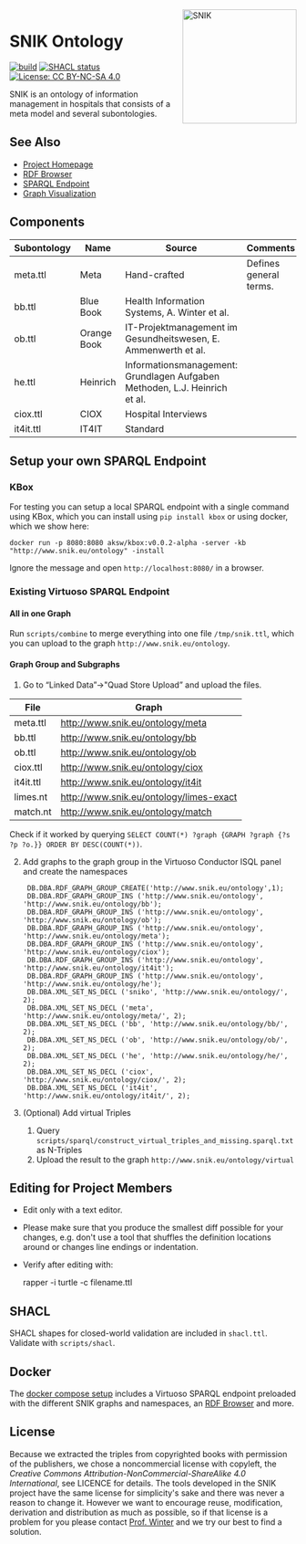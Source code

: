 <img align="right" width="200" height="200" src="https://avatars.githubusercontent.com/u/79194034?s=400&u=6f1a8e449234d0daa440de87a64f718a9c804593&v=4" alt="SNIK">

# SNIK Ontology

[![build](https://github.com/snikproject/ontology/actions/workflows/build.yml/badge.svg)](https://github.com/snikproject/ontology/actions/workflows/build.yml)
[![SHACL status](https://github.com/snikproject/ontology/actions/workflows/shacl.yml/badge.svg)](https://github.com/snikproject/ontology/actions/workflows/shacl.yml)
[![License: CC BY-NC-SA 4.0](https://img.shields.io/badge/License-CC_BY--NC--SA_4.0-blue.svg)](https://creativecommons.org/licenses/by-nc-sa/4.0/)

SNIK is an ontology of information management in hospitals that consists of a meta model and several subontologies.

## See Also

* [Project Homepage](https://www.snik.eu/)
* [RDF Browser](https://www.snik.eu/ontology)
* [SPARQL Endpoint](https://www.snik.eu/sparql)
* [Graph Visualization](https://www.snik.eu/graph)

## Components

| Subontology | Name | Source | Comments |
|---|---|-----|---|
|meta.ttl	|Meta	| Hand-crafted |	Defines general terms. |
|bb.ttl		|Blue Book | Health Information Systems, A. Winter et al. |
|ob.ttl		|Orange Book |IT-Projektmanagement im Gesundheitswesen, E. Ammenwerth et al. ||
|he.ttl	|  Heinrich| Informationsmanagement: Grundlagen Aufgaben Methoden, L.J. Heinrich et al. ||
|ciox.ttl	| CIOX | Hospital Interviews ||
|it4it.ttl	| IT4IT | Standard||

## Setup your own SPARQL Endpoint

### KBox
For testing you can setup a local SPARQL endpoint with a single command using KBox, which you can install using `pip install kbox` or using docker, which we show here:

```
docker run -p 8080:8080 aksw/kbox:v0.0.2-alpha -server -kb "http://www.snik.eu/ontology" -install
```

Ignore the message and open `http://localhost:8080/` in a browser.

### Existing Virtuoso SPARQL Endpoint

#### All in one Graph
Run `scripts/combine` to merge everything into one file `/tmp/snik.ttl`, which you can upload to the graph `http://www.snik.eu/ontology`.

#### Graph Group and Subgraphs
1. Go to “Linked Data”->"Quad Store Upload” and upload the files.

File		| Graph
--			| --
meta.ttl	|http://www.snik.eu/ontology/meta
bb.ttl		|http://www.snik.eu/ontology/bb
ob.ttl		|http://www.snik.eu/ontology/ob
ciox.ttl	|http://www.snik.eu/ontology/ciox
it4it.ttl	|http://www.snik.eu/ontology/it4it
limes.nt	|http://www.snik.eu/ontology/limes-exact
match.nt	|http://www.snik.eu/ontology/match

Check if it worked by querying `SELECT COUNT(*) ?graph {GRAPH ?graph {?s ?p ?o.}} ORDER BY DESC(COUNT(*))`.

2. Add graphs to the graph group in the Virtuoso Conductor ISQL panel and create the namespaces

		DB.DBA.RDF_GRAPH_GROUP_CREATE('http://www.snik.eu/ontology',1);
		DB.DBA.RDF_GRAPH_GROUP_INS ('http://www.snik.eu/ontology', 'http://www.snik.eu/ontology/bb');
		DB.DBA.RDF_GRAPH_GROUP_INS ('http://www.snik.eu/ontology', 'http://www.snik.eu/ontology/ob');
		DB.DBA.RDF_GRAPH_GROUP_INS ('http://www.snik.eu/ontology', 'http://www.snik.eu/ontology/meta');
		DB.DBA.RDF_GRAPH_GROUP_INS ('http://www.snik.eu/ontology', 'http://www.snik.eu/ontology/ciox');
		DB.DBA.RDF_GRAPH_GROUP_INS ('http://www.snik.eu/ontology', 'http://www.snik.eu/ontology/it4it');
		DB.DBA.RDF_GRAPH_GROUP_INS ('http://www.snik.eu/ontology', 'http://www.snik.eu/ontology/he');
		DB.DBA.XML_SET_NS_DECL ('sniko', 'http://www.snik.eu/ontology/', 2);                
		DB.DBA.XML_SET_NS_DECL ('meta', 'http://www.snik.eu/ontology/meta/', 2);
		DB.DBA.XML_SET_NS_DECL ('bb', 'http://www.snik.eu/ontology/bb/', 2);
		DB.DBA.XML_SET_NS_DECL ('ob', 'http://www.snik.eu/ontology/ob/', 2);
		DB.DBA.XML_SET_NS_DECL ('he', 'http://www.snik.eu/ontology/he/', 2);
		DB.DBA.XML_SET_NS_DECL ('ciox', 'http://www.snik.eu/ontology/ciox/', 2);
		DB.DBA.XML_SET_NS_DECL ('it4it', 'http://www.snik.eu/ontology/it4it/', 2);

3. (Optional) Add virtual Triples
   1. Query `scripts/sparql/construct_virtual_triples_and_missing.sparql.txt` as N-Triples
   2. Upload the result to the graph `http://www.snik.eu/ontology/virtual`

## Editing for Project Members

* Edit only with a text editor.
* Please make sure that you produce the smallest diff possible for your changes, e.g. don't use a tool that shuffles the definition locations around or changes line endings or indentation.
* Verify after editing with:
    
    rapper -i turtle -c filename.ttl

## SHACL
SHACL shapes for closed-world validation are included in `shacl.ttl`.
Validate with `scripts/shacl`.

## Docker
The [docker compose setup](https://github.com/snikproject/docker) includes a Virtuoso SPARQL endpoint preloaded with the different SNIK graphs and namespaces, an [RDF Browser](https://github.com/snikproject/lodview) and more.

## License
Because we extracted the triples from copyrighted books with permission of the publishers, we chose a noncommercial license with copyleft, the *Creative Commons Attribution-NonCommercial-ShareAlike 4.0 International*, see LICENCE for details.
The tools developed in the SNIK project have the same license for simplicity's sake and there was never a reason to change it.
However we want to encourage reuse, modification, derivation and distribution as much as possible, so if that license is a problem for you please contact [Prof. Winter](www.people.imise.uni-leipzig.de/alfred.winter) and we try our best to find a solution.
